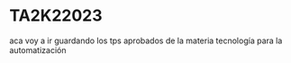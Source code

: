 # TA2K22023
aca voy a ir guardando los tps aprobados de la materia tecnología para la automatización
